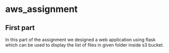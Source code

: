 # aws_assignment

## First part

In this part of the assignment we designed a web application using flask which can be used to display the list of files in given folder inside s3 bucket.